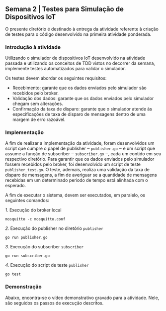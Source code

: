 <h2>Semana 2 | Testes para Simulação de Dispositivos IoT</h2>

O presente diretório é destinado à entrega da atividade referente à criação de testes para o código desenvolvido na primeira atividade ponderada.

<h3>Introdução à atividade</h3>

<p>Utilizando o simulador de dispositivos IoT desenvolvido na atividade passada e utilizando os conceitos de TDD vistos no decorrer da semana, implemente testes automatizados para validar o simulador.</p>

<p>Os testes devem abordar os seguintes requisitos:</p>

- Recebimento: garante que os dados enviados pelo simulador são recebidos pelo broker.
- Validação dos dados: garante que os dados enviados pelo simulador chegam sem alterações.
- Confirmação da taxa de disparo: garante que o simulador atende às especificações de taxa de disparo de mensagens dentro de uma margem de erro razoável.

<h3>Implementação</h3>

A fim de realizar a implementação da atividade, foram desenvolvidos um script que cumpre o papel de publisher ‒ <code>publisher.go</code> ‒ e um script que assume a função de subscriber ‒ <code>subscriber.go</code> ‒, cada um contido em seu respectivo diretório. Para garantir que os dados enviados pelo simulador fossem recebidos pelo broker, foi desenvolvido um script de teste <code>publisher_test.go</code>. O teste, ademais, realiza uma validação da taxa de disparo de mensagens, a fim de averiguar se a quantidade de mensagens recebidas em um determinado período de tempo está alinhada com o esperado.

A fim de executar o sistema, devem ser executados, em paralelo, os seguintes comandos:

*1.* Execução do broker local

```shell
mosquitto -c mosquitto.conf
```

*2.* Execução do publisher no diretório <code>publisher</code>

```shell
go run publisher.go
```

*3.* Execução do subscriber <code>subscriber</code>

```shell
go run subscriber.go
```

*4.* Execução do script de teste <code>publisher</code>

```shell
go test
```

<h3>Demonstração</h3>

Abaixo, encontra-se o vídeo demonstrativo gravado para a atividade. Nele, são seguidos os passos de execução descritos.
